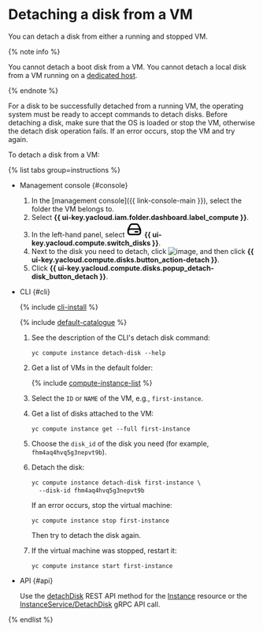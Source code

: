 # Detaching a disk from a VM

You can detach a disk from either a running and stopped VM.


{% note info %}

You cannot detach a boot disk from a VM. You cannot detach a local disk from a VM running on a [dedicated host](../../concepts/dedicated-host.md).

{% endnote %}


For a disk to be successfully detached from a running VM, the operating system must be ready to accept commands to detach disks. Before detaching a disk, make sure that the OS is loaded or stop the VM, otherwise the detach disk operation fails. If an error occurs, stop the VM and try again.

To detach a disk from a VM:

{% list tabs group=instructions %}

- Management console {#console}

   1. In the [management console]({{ link-console-main }}), select the folder the VM belongs to.
   1. Select **{{ ui-key.yacloud.iam.folder.dashboard.label_compute }}**.
   1. In the left-hand panel, select ![image](../../../_assets/console-icons/hard-drive.svg) **{{ ui-key.yacloud.compute.switch_disks }}**.
   1. Next to the disk you need to detach, click ![image](../../../_assets/console-icons/ellipsis.svg), and then click **{{ ui-key.yacloud.compute.disks.button_action-detach }}**.
   1. Click **{{ ui-key.yacloud.compute.disks.popup_detach-disk_button_detach }}**.

- CLI {#cli}

   {% include [cli-install](../../../_includes/cli-install.md) %}

   {% include [default-catalogue](../../../_includes/default-catalogue.md) %}

   1. See the description of the CLI's detach disk command:

      ```
      yc compute instance detach-disk --help
      ```

   1. Get a list of VMs in the default folder:

      {% include [compute-instance-list](../../_includes_service/compute-instance-list.md) %}

   1. Select the `ID` or `NAME` of the VM, e.g., `first-instance`.

   1. Get a list of disks attached to the VM:

      ```
      yc compute instance get --full first-instance
      ```

   1. Choose the `disk_id` of the disk you need (for example, `fhm4aq4hvq5g3nepvt9b`).
   1. Detach the disk:

      ```
      yc compute instance detach-disk first-instance \
        --disk-id fhm4aq4hvq5g3nepvt9b
      ```

      If an error occurs, stop the virtual machine:

      ```
      yc compute instance stop first-instance
      ```

      Then try to detach the disk again.

   1. If the virtual machine was stopped, restart it:

      ```
      yc compute instance start first-instance
      ```

- API {#api}

   Use the [detachDisk](../../api-ref/Instance/detachDisk.md) REST API method for the [Instance](../../api-ref/Instance/) resource or the [InstanceService/DetachDisk](../../api-ref/grpc/instance_service.md#DetachDisk) gRPC API call.

{% endlist %}
